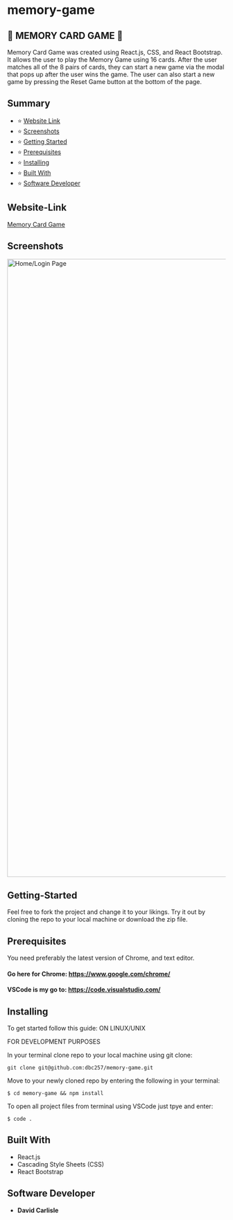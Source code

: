# memory-game

## :dizzy: MEMORY CARD GAME :dizzy:

Memory Card Game was created using React.js, CSS, and React Bootstrap. It allows the user to play the Memory Game using 16 cards. After the user matches all of the 8 pairs of cards, they can start a new game via the modal that pops up after the user wins the game. The user can also start a new game by pressing the Reset Game button at the bottom of the page.

## Summary

- :star: [Website Link](#website-link)
- :star: [Screenshots](#screenshots)
- :star: [Getting Started](#getting-started)
- :star: [Prerequisites](#prerequisites)
- :star: [Installing](#installing)
- :star: [Built With](#built-with)
- :star: [Software Developer](#software-developer)

## Website-Link

[Memory Card Game](https://react-memory-card-game.netlify.app/)

## Screenshots

<img width="1425" alt="Home/Login Page" src="https://user-images.githubusercontent.com/62611599/97370951-2e7fb780-187e-11eb-98de-1b2a7d5d5798.png">

## Getting-Started

Feel free to fork the project and change it to your likings. Try it out by cloning the repo to your local machine or download the zip file.

## Prerequisites

You need preferably the latest version of Chrome, and text editor.

#### Go here for Chrome: https://www.google.com/chrome/

#### VSCode is my go to: https://code.visualstudio.com/

## Installing

To get started follow this guide:
ON LINUX/UNIX

FOR DEVELOPMENT PURPOSES

In your terminal clone repo to your local machine using git clone:

```
git clone git@github.com:dbc257/memory-game.git
```

Move to your newly cloned repo by entering the following in your terminal:

```
$ cd memory-game && npm install
```

To open all project files from terminal using VSCode just tpye and enter:

```
$ code .
```

## Built With

- React.js
- Cascading Style Sheets (CSS)
- React Bootstrap

## Software Developer

- **David Carlisle**
